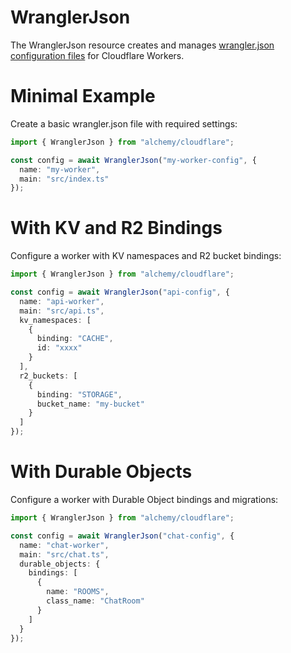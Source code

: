 # WranglerJson

The WranglerJson resource creates and manages [wrangler.json configuration files](https://developers.cloudflare.com/workers/wrangler/configuration/) for Cloudflare Workers.

# Minimal Example

Create a basic wrangler.json file with required settings:

```ts
import { WranglerJson } from "alchemy/cloudflare";

const config = await WranglerJson("my-worker-config", {
  name: "my-worker",
  main: "src/index.ts"
});
```

# With KV and R2 Bindings

Configure a worker with KV namespaces and R2 bucket bindings:

```ts
import { WranglerJson } from "alchemy/cloudflare";

const config = await WranglerJson("api-config", {
  name: "api-worker",
  main: "src/api.ts",
  kv_namespaces: [
    {
      binding: "CACHE",
      id: "xxxx" 
    }
  ],
  r2_buckets: [
    {
      binding: "STORAGE",
      bucket_name: "my-bucket"
    }
  ]
});
```

# With Durable Objects

Configure a worker with Durable Object bindings and migrations:

```ts
import { WranglerJson } from "alchemy/cloudflare";

const config = await WranglerJson("chat-config", {
  name: "chat-worker", 
  main: "src/chat.ts",
  durable_objects: {
    bindings: [
      {
        name: "ROOMS",
        class_name: "ChatRoom"
      }
    ]
  }
});
```